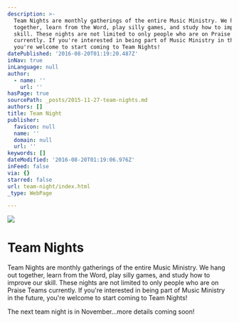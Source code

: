 ```yaml
---
description: >-
  Team Nights are monthly gatherings of the entire Music Ministry. We hang out
  together, learn from the Word, play silly games, and study how to improve our
  skill. These nights are not limited to only people who are on Praise Teams
  currently. If you're interested in being part of Music Ministry in the future,
  you're welcome to start coming to Team Nights!
datePublished: '2016-08-20T01:19:20.487Z'
inNav: true
inLanguage: null
author:
  - name: ''
    url: ''
hasPage: true
sourcePath: _posts/2015-11-27-team-nights.md
authors: []
title: Team Night
publisher:
  favicon: null
  name: ''
  domain: null
  url: ''
keywords: []
dateModified: '2016-08-20T01:19:06.976Z'
inFeed: false
via: {}
starred: false
url: team-night/index.html
_type: WebPage

---
```

![](https://s3-us-west-2.amazonaws.com/the-grid-img/p/409d60ad91e4ca811d42065300a10c350c987015.png)

# Team Nights

Team Nights are monthly gatherings of the entire Music Ministry. We hang out together, learn from the Word, play silly games, and study how to improve our skill. These nights are not limited to only people who are on Praise Teams currently. If you're interested in being part of Music Ministry in the future, you're welcome to start coming to Team Nights!

The next team night is in November...more details coming soon!